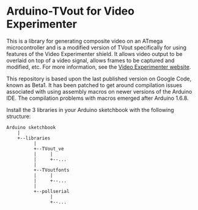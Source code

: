 # Arduino-TVout for Video Experimenter

This is a library for generating composite video on an ATmega microcontroller and is a modified version of TVout specifically for using features of the Video Experimenter shield. It allows video output to be overlaid on top of a video signal, allows frames to be captured and modified, etc. For more information, see the [Video Experimenter website](https://nootropicdesign.com/ve).

This repository is based upon the last published version on Google Code, known as Beta1. It has been patched to get around compilation issues associated with using assembly macros on newer versions of the Arduino IDE. The compilation problems with macros emerged after Arduino 1.6.8.

Install the 3 libraries in your Arduino sketchbook with the following structure:

```
Arduino sketchbook
    |
    +--libraries
          |
          +--TVout_ve
          |     |
          |     +--...
          |
          +--TVoutfonts
          |     |
          |     +--...
          |
          +--pollserial
                |
                +--...
```

